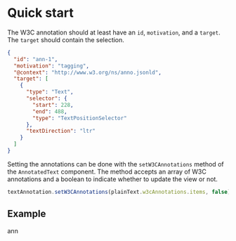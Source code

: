 # Quick start

The W3C annotation should at least have an `id`, `motivation`, and a `target`. The `target` should contain the
selection.

```json
{
  "id": "ann-1",
  "motivation": "tagging",
  "@context": "http://www.w3.org/ns/anno.jsonld",
  "target": [
    {
      "type": "Text",
      "selector": {
        "start": 228,
        "end": 488,
        "type": "TextPositionSelector"
      },
      "textDirection": "ltr"
    }
  ]
}
```

Setting the annotations can be done with the `setW3CAnnotations` method of the `AnnotatedText` component. The method
accepts an array of W3C annotations and a boolean to indicate whether to update the view or not.

```typescript
textAnnotation.setW3CAnnotations(plainText.w3cAnnotations.items, false);
```

## Example

<div id="plain-text-example">ann</div>

<script setup>
//
import { onMounted, onUnmounted, watch, watchEffect } from "vue";
import { AnnotatedText_ } from "@ghentcdh/vue-component-annotated-text";
import { waitUntilElementExists, plainText } from "@demo";
const id = `plain-text-example`;

waitUntilElementExists(id).then((element) => {
console.log('found element', element);
  createAnnotations();
});

const textAnnotation = AnnotatedText_.init({
    actions: {
        create: true, 
        edit: true
    },  
    onEvent: ({ mouseEvent, event, data }) => {
        console.log(mouseEvent, event, data);
    },
});

const createAnnotations = ()=>{
    textAnnotation.setText(plainText.text, false);
    textAnnotation.setW3CAnnotations(plainText.w3cAnnotations.items, false);
    textAnnotation.init(id);
}
</script>
